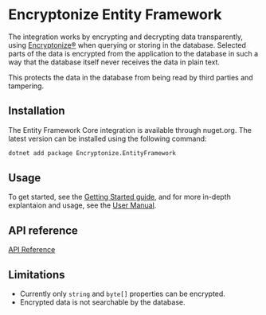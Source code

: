 # Encryptonize Entity Framework

The integration works by encrypting and decrypting data transparently, using [Encryptonize&reg;](https://github.com/cyber-crypt-com/encryptonize-core/) when querying or storing in the database. Selected parts of the data is encrypted from the application to the database in such a way that the database itself never receives the data in plain text.

This protects the data in the database from being read by third parties and tampering.

## Installation

The Entity Framework Core integration is available through nuget.org. The latest version can be installed using the following command:

```bash
dotnet add package Encryptonize.EntityFramework
```

## Usage

To get started, see the [Getting Started guide](documentation/getting_started.md), and for more in-depth explantaion and usage, see the [User Manual](documentation/user_manual.md).

## API reference

[API Reference](documentation/api/Encryptonize.EntityFramework.md)

## Limitations

- Currently only `string` and `byte[]` properties can be encrypted.
- Encrypted data is not searchable by the database.
